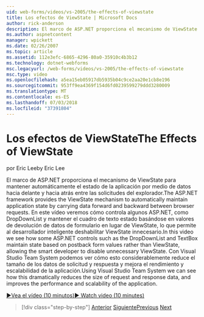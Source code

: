 ```yaml
---
uid: web-forms/videos/vs-2005/the-effects-of-viewstate
title: Los efectos de ViewState | Microsoft Docs
author: rick-anderson
description: El marco de ASP.NET proporciona el mecanismo de ViewState para mantener automáticamente el estado de la aplicación por medio de datos hacia delante y hacia atrás entre los requisitos de explorador...
ms.author: aspnetcontent
manager: wpickett
ms.date: 02/26/2007
ms.topic: article
ms.assetid: 112e3efc-6865-4296-80a0-35910c4b3b12
ms.technology: dotnet-webforms
msc.legacyurl: /web-forms/videos/vs-2005/the-effects-of-viewstate
msc.type: video
ms.openlocfilehash: a5ea15eb05917db5935b04c9ce2aa20e1cb8e196
ms.sourcegitcommit: 953ff9ea4369f154d6fd0239599279ddd3280009
ms.translationtype: MT
ms.contentlocale: es-ES
ms.lasthandoff: 07/03/2018
ms.locfileid: "37391804"
---
```

<a name="the-effects-of-viewstate"></a><span data-ttu-id="bae7f-103">Los efectos de ViewState</span><span class="sxs-lookup"><span data-stu-id="bae7f-103">The Effects of ViewState</span></span>
====================
<span data-ttu-id="bae7f-104">por Eric Lee</span><span class="sxs-lookup"><span data-stu-id="bae7f-104">by Eric Lee</span></span>

<span data-ttu-id="bae7f-105">El marco de ASP.NET proporciona el mecanismo de ViewState para mantener automáticamente el estado de la aplicación por medio de datos hacia delante y hacia atrás entre las solicitudes del explorador.</span><span class="sxs-lookup"><span data-stu-id="bae7f-105">The ASP.NET framework provides the ViewState mechanism to automatically maintain application state by carrying data forward and backward between browser requests.</span></span> <span data-ttu-id="bae7f-106">En este vídeo veremos cómo controla algunos ASP.NET, como DropDownList y mantener el cuadro de texto estado basándose en valores de devolución de datos de formulario en lugar de ViewState, lo que permite al desarrollador inteligente deshabilitar ViewState innecesario.</span><span class="sxs-lookup"><span data-stu-id="bae7f-106">In this video we see how some ASP.NET controls such as the DropDownList and TextBox maintain state based on postback form values rather than ViewState, allowing the smart developer to disable unnecessary ViewState.</span></span> <span data-ttu-id="bae7f-107">Con Visual Studio Team System podemos ver cómo esto considerablemente reduce el tamaño de los datos de solicitud y respuesta y mejora el rendimiento y escalabilidad de la aplicación.</span><span class="sxs-lookup"><span data-stu-id="bae7f-107">Using Visual Studio Team System we can see how this dramatically reduces the size of request and response data, and improves the performance and scalability of the application.</span></span>

[<span data-ttu-id="bae7f-108">&#9654;Vea el vídeo (10 minutos)</span><span class="sxs-lookup"><span data-stu-id="bae7f-108">&#9654; Watch video (10 minutes)</span></span>](https://channel9.msdn.com/Blogs/ASP-NET-Site-Videos/the-effects-of-viewstate)

> [!div class="step-by-step"]
> <span data-ttu-id="bae7f-109">[Anterior](using-the-load-test-agent.md)
> [Siguiente](how-do-i-integrate-defect-tracking-with-testing.md)</span><span class="sxs-lookup"><span data-stu-id="bae7f-109">[Previous](using-the-load-test-agent.md)
[Next](how-do-i-integrate-defect-tracking-with-testing.md)</span></span>
